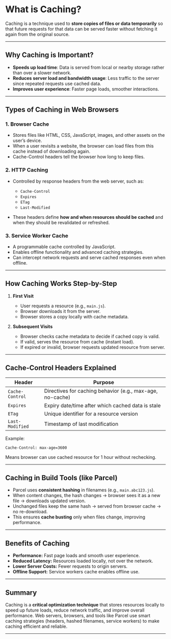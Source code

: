 
# What is Caching?

Caching is a technique used to **store copies of files or data temporarily** so that future requests for that data can be served faster without fetching it again from the original source.

---

## Why Caching is Important?

* **Speeds up load time**: Data is served from local or nearby storage rather than over a slower network.
* **Reduces server load and bandwidth usage**: Less traffic to the server since repeated requests use cached data.
* **Improves user experience**: Faster page loads, smoother interactions.

---

## Types of Caching in Web Browsers

### 1. **Browser Cache**

* Stores files like HTML, CSS, JavaScript, images, and other assets on the user’s device.
* When a user revisits a website, the browser can load files from this cache instead of downloading again.
* Cache-Control headers tell the browser how long to keep files.

### 2. **HTTP Caching**

* Controlled by response headers from the web server, such as:

  * `Cache-Control`
  * `Expires`
  * `ETag`
  * `Last-Modified`
* These headers define **how and when resources should be cached** and when they should be revalidated or refreshed.

### 3. **Service Worker Cache**

* A programmable cache controlled by JavaScript.
* Enables offline functionality and advanced caching strategies.
* Can intercept network requests and serve cached responses even when offline.

---

## How Caching Works Step-by-Step

1. **First Visit**

   * User requests a resource (e.g., `main.js`).
   * Browser downloads it from the server.
   * Browser stores a copy locally with cache metadata.

2. **Subsequent Visits**

   * Browser checks cache metadata to decide if cached copy is valid.
   * If valid, serves the resource from cache (instant load).
   * If expired or invalid, browser requests updated resource from server.

---

## Cache-Control Headers Explained

| Header          | Purpose                                                   |
| --------------- | --------------------------------------------------------- |
| `Cache-Control` | Directives for caching behavior (e.g., max-age, no-cache) |
| `Expires`       | Expiry date/time after which cached data is stale         |
| `ETag`          | Unique identifier for a resource version                  |
| `Last-Modified` | Timestamp of last modification                            |

Example:

```http
Cache-Control: max-age=3600
```

Means browser can use cached resource for 1 hour without rechecking.

---

## Caching in Build Tools (like Parcel)

* Parcel uses **consistent hashing** in filenames (e.g., `main.abc123.js`).
* When content changes, the hash changes → browser sees it as a new file → downloads updated version.
* Unchanged files keep the same hash → served from browser cache → no re-download.
* This ensures **cache busting** only when files change, improving performance.

---

## Benefits of Caching

* **Performance:** Fast page loads and smooth user experience.
* **Reduced Latency:** Resources loaded locally, not over the network.
* **Lower Server Costs:** Fewer requests to origin servers.
* **Offline Support:** Service workers cache enables offline use.

---

## Summary

Caching is a **critical optimization technique** that stores resources locally to speed up future loads, reduce network traffic, and improve overall performance. Web servers, browsers, and tools like Parcel use smart caching strategies (headers, hashed filenames, service workers) to make caching efficient and reliable.

---
